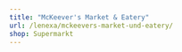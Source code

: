 ```yaml
---
title: "McKeever's Market & Eatery"
url: /lenexa/mckeevers-market-und-eatery/
shop: Supermarkt
---
```

